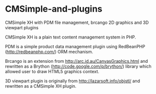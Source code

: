 CMSimple-and-plugins
====================

CMSimple XH with PDM file management, brcango 2D graphics and 3D viewpart plugins

CMSimple XH is a plain text content management system in PHP.

PDM is a simple product data management plugin using RedBeanPHP (http://redbeanphp.com/) ORM mechanism.

Brcango is an extension from http://arc.id.au/CanvasGraphics.html and rewritten as a Brython (http://code.google.com/p/brython/) library which allowed user to draw HTML5 graphics context.

3D viewpart plugin is originally from http://lazarsoft.info/objstl/ and rewritten as a CMSimple XH plugin.